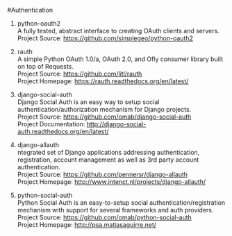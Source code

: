 #Authentication


1. python-oauth2  
A fully tested, abstract interface to creating OAuth clients and servers.  
Project Source: https://github.com/simplegeo/python-oauth2  

1. rauth  
A simple Python OAuth 1.0/a, OAuth 2.0, and Ofly consumer library built on top of Requests.  
Project Source: https://github.com/litl/rauth  
Project Homepage: https://rauth.readthedocs.org/en/latest/

1. django-social-auth  
Django Social Auth is an easy way to setup social authentication/authorization mechanism for Django projects.  
Project Source: https://github.com/omab/django-social-auth  
Project Documentation: http://django-social-auth.readthedocs.org/en/latest/

1. django-allauth  
ntegrated set of Django applications addressing authentication, registration, account management as well as 3rd party account authentication.  
Project Source: https://github.com/pennersr/django-allauth  
Project Homepage: http://www.intenct.nl/projects/django-allauth/

1. python-social-auth  
Python Social Auth is an easy-to-setup social authentication/registration mechanism with support for several frameworks and auth providers.  
Project Source: https://github.com/omab/python-social-auth  
Project Homepage: http://psa.matiasaguirre.net/  